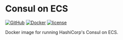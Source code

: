 # Consul on ECS
[![GitHub](https://img.shields.io/github/workflow/status/dwolla/ecs-consul/Continuous%20Deployment/main?style=flat-square)](https://github.com/Dwolla/ecs-consul/actions/workflows/cd.yml)
[![Docker](https://img.shields.io/docker/v/dwolla/ecs-consul?style=flat-square)](https://hub.docker.com/repository/docker/dwolla/ecs-consul)
[![license](https://img.shields.io/github/license/dwolla/ecs-consul.svg?style=flat-square)](https://github.com/Dwolla/ecs-consul/blob/master/LICENSE.md)

Docker image for running HashiCorp's Consul on ECS.
